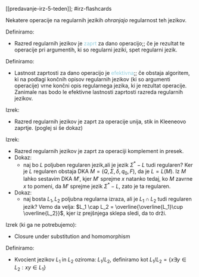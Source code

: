[[predavanje-irz-5-teden]]; #irz-flashcards 

Nekatere operacije na regularnih jezikih $ohranjajo$ regularnost teh jezikov.

Definiramo: 
- Razred regularnih jezikov je <font color="#92cddc">zaprt</font> za dano operacijo;; če je rezultat te operacije pri argumentih, ki so regularni jeziki, spet regularni jezik.

Definiramo:
- Lastnost zaprtosti za dano operacijo je <font color="#92cddc">efektivna</font>;; če obstaja algoritem, ki na podlagi končnih opisov regularnih jezikov (ki so argumenti operacije) vrne končni opis regularnega jezika, ki je rezultat operacije. Zanimale nas bodo le efektivne lastnosti zaprtosti razreda regularnih jezikov.

Izrek:
- Razred regularnih jezikov je zaprt za operacije unija, stik in Kleeneovo zaprtje. (poglej si še dokaz)

Izrek:
- Razred regularnih jezikov je zaprt za operaciji komplement in presek.
- Dokaz:
	- naj bo $L$ poljuben regularen jezik,ali je jezik $\Sigma^* - L$ tudi regularen? Ker je $L$ regularen obstaja DKA $M = (Q, \Sigma, \delta, q_0, F)$, da je $L = L(M)$. Iz $M$ lahko sestavim DKA $M'$, kjer $M'$ sprejme $x$ natanko tedaj, ko $M$ zavrne $x$ to pomeni, da $M'$ sprejme jezik $\Sigma^* - L$, zato je ta regularen.
- Dokaz:
	- naj bosta $L_1, L_2$ poljubna regularna izraza, ali je $L_1 \cap L_2$ tudi regularen jezik? Vemo da velja: $L_1 \cap L_2 = \overline{\overline{L_1}\cup \overline{L_2}}$, kjer iz prejšnjega sklepa sledi, da to drži.

Izrek (ki ga ne potrebujemo):
 - Closure under substitution and homomorphism

Definiramo:
- Kvocient jezikov $L_1$ in $L_2$ oziroma: $L_1/L_2$, definiramo kot $L_1/L_2 = \{x\exists y \in L_2 : xy \in L_1\}$ 